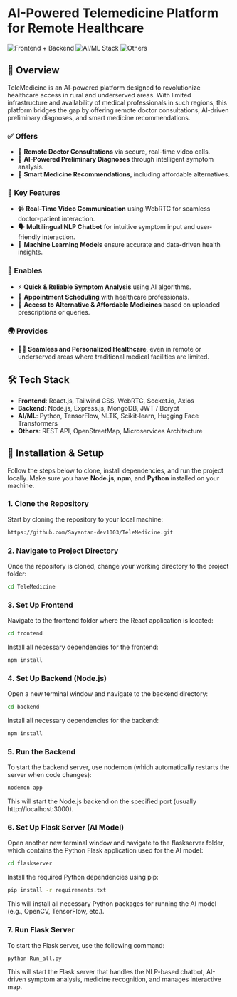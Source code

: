 # AI-Powered Telemedicine Platform for Remote Healthcare

![Frontend + Backend](https://img.shields.io/badge/Tech%20Stack-Frontend%3A%20React.js%20%7C%20WebRTC%20%7C%20Socket.io%20--Backend%3A%20Node.js%20%7C%20Express.js%20%7C%20Supabase%20%7C%20MongoDB-brightgreen)
![AI/ML Stack](https://img.shields.io/badge/AI%2FML-Python%20%7C%20TensorFlow%20%7C%20Scikit--Learn%20%7C%20NLTK%20%7C%20Hugging%20Face%20Transformers-blue)
![Others](https://img.shields.io/badge/Others-OpenStreetMap%20%7C%20Microservices%20Architecture-lightgrey)

## 📌 Overview
TeleMedicine is an AI-powered platform designed to revolutionize healthcare access in rural and underserved areas. With limited infrastructure and availability of medical professionals in such regions, this platform bridges the gap by offering remote doctor consultations, AI-driven preliminary diagnoses, and smart medicine recommendations.

### ✅ Offers

- 💬 **Remote Doctor Consultations** via secure, real-time video calls.
- 🧠 **AI-Powered Preliminary Diagnoses** through intelligent symptom analysis.
- 💊 **Smart Medicine Recommendations**, including affordable alternatives.

### 🔑 Key Features

- 📹 **Real-Time Video Communication** using WebRTC for seamless doctor-patient interaction.
- 🗣️ **Multilingual NLP Chatbot** for intuitive symptom input and user-friendly interaction.
- 🤖 **Machine Learning Models** ensure accurate and data-driven health insights.

### 🚀 Enables

- ⚡ **Quick & Reliable Symptom Analysis** using AI algorithms.
- 📅 **Appointment Scheduling** with healthcare professionals.
- 💊 **Access to Alternative & Affordable Medicines** based on uploaded prescriptions or queries.

### 🌍 Provides

- 🧑‍⚕️ **Seamless and Personalized Healthcare**, even in remote or underserved areas where traditional medical facilities are limited.

## 🛠 Tech Stack
- **Frontend**: React.js, Tailwind CSS, WebRTC, Socket.io, Axios
- **Backend**: Node.js, Express.js, MongoDB, JWT / Bcrypt
- **AI/ML**: Python, TensorFlow, NLTK, Scikit-learn, Hugging Face Transformers
- **Others**: REST API, OpenStreetMap, Microservices Architecture

## 🔧 Installation & Setup

Follow the steps below to clone, install dependencies, and run the project locally. Make sure you have **Node.js**, **npm**, and **Python** installed on your machine.

### 1. **Clone the Repository**
Start by cloning the repository to your local machine:
```bash
https://github.com/Sayantan-dev1003/TeleMedicine.git
```

### 2. **Navigate to Project Directory**
Once the repository is cloned, change your working directory to the project folder:
```bash
cd TeleMedicine
```

### 3. **Set Up Frontend**
Navigate to the frontend folder where the React application is located:
```bash
cd frontend
```
Install all necessary dependencies for the frontend:
```bash
npm install
```

### 4. **Set Up Backend (Node.js)**
Open a new terminal window and navigate to the backend directory:
```bash
cd backend
```
Install all necessary dependencies for the backend:
```bash
npm install
```

### 5. **Run the Backend**
To start the backend server, use nodemon (which automatically restarts the server when code changes):
```bash
nodemon app
```
This will start the Node.js backend on the specified port (usually http://localhost:3000).

### 6. **Set Up Flask Server (AI Model)**
Open another new terminal window and navigate to the flaskserver folder, which contains the Python Flask application used for the AI model:
```bash
cd flaskserver
```
Install the required Python dependencies using pip:
```bash
pip install -r requirements.txt
```
This will install all necessary Python packages for running the AI model (e.g., OpenCV, TensorFlow, etc.).

### 7. **Run Flask Server**
To start the Flask server, use the following command:
```bash
python Run_all.py
```
This will start the Flask server that handles the NLP-based chatbot, AI-driven symptom analysis, medicine recognition, and manages interactive map.
